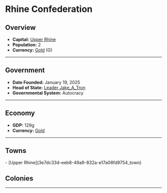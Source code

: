 <!--UNDEDITED FILE, remove this entire line if this file has been edited!-->
# <!--NAME-->Rhine Confederation<!--NAME-->

## Overview

- **Capital:** <!--CAPITAL_LINK-->[Upper Rhine](3e7dc33d-eeb8-49a9-832a-e17a08fd9754_town)<!--CAPITAL_LINK-->
- **Population:** <!--POPULATION-->2<!--POPULATION-->
- **Currency:** <!--CURRENCY_LINK-->[Gold](Gold_currency)<!--CURRENCY_LINK--> (<!--CURRENCY_ABV-->G<!--CURRENCY_ABV-->)

---

## Government

- **Date Founded:** <!--FOUNDED-->January 19, 2025<!--FOUNDED-->
- **Head of State:** <!--LEADER_TITLE_LINK-->[Leader Jake_A_Tron](Jake_A_Tron_user)<!--LEADER_TITLE_LINK-->
- **Governmental System:** <!--GOVERNMENT-->Autocracy<!--GOVERNMENT-->

---

## Economy

- **GDP:** <!--GDP-->129g<!--GDP-->
- **Currency:** <!--CURRENCY_LINK-->[Gold](Gold_currency)<!--CURRENCY_LINK-->

---

## Towns

<!--TOWNS-->- [Upper Rhine](3e7dc33d-eeb8-49a9-832a-e17a08fd9754_town)<!--TOWNS-->

## Colonies

<!--COLONIES--><!--COLONIES-->

---